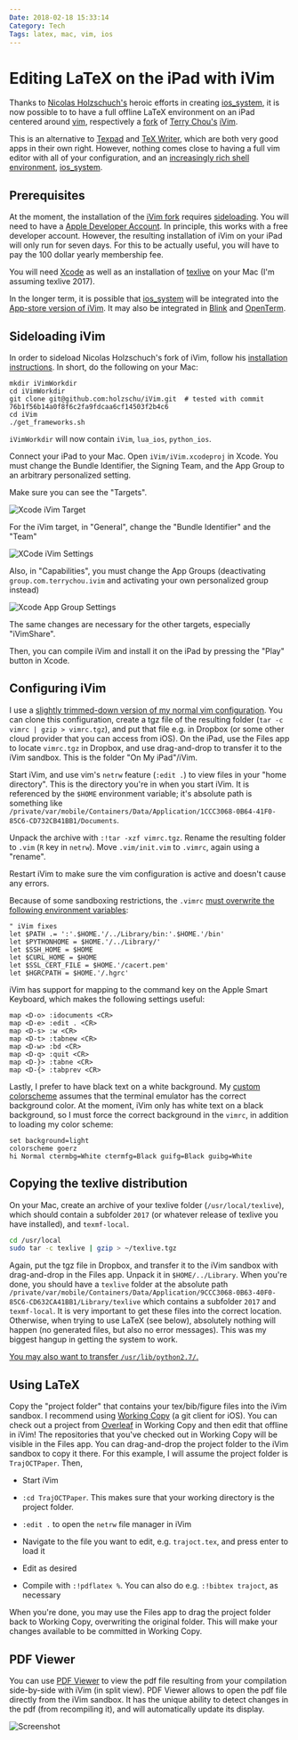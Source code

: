 ```yaml
---
Date: 2018-02-18 15:33:14
Category: Tech
Tags: latex, mac, vim, ios
---
```


# Editing LaTeX on the iPad with iVim

Thanks to [Nicolas Holzschuch's](https://github.com/holzschu) heroic efforts in
creating [ios_system][], it is now possible to to have a full offline LaTeX
environment on an iPad centered around [vim], respectively a [fork][iVim fork] of
[Terry Chou's](https://github.com/terrychou) [iVim].

This is an alternative to [Texpad][] and [TeX Writer][], which are both very
good apps in their own right. However, nothing comes close to having a full vim
editor with all of your configuration, and an
[increasingly rich shell environment][ioscli], [ios_system][].

## Prerequisites

At the moment, the installation of the [iVim fork][] requires [sideloading][].
You will need to have a [Apple Developer Account][]. In principle, this works
with a free developer account. However, the resulting installation of iVim on
your iPad will only run for seven days. For this to be actually useful, you will
have to pay the 100 dollar yearly membership fee.

You will need [Xcode][] as well as an installation of [texlive][] on your Mac
(I'm assuming texlive 2017).

In the longer term, it is possible that [ios_system][] will be integrated into
the [App-store version of iVim][iVim app]. It may also be integrated in
[Blink][] and [OpenTerm][].

## Sideloading iVim

In order to sideload Nicolas Holzschuch's fork of iVim, follow his
[installation instructions](https://github.com/holzschu/iVim#how-to-install-it).
In short, do the following on your Mac:

    mkdir iVimWorkdir
    cd iVimWorkdir
    git clone git@github.com:holzschu/iVim.git  # tested with commit 76b1f56b14a0f8f6c2fa9fdcaa6cf14503f2b4c6
    cd iVim
    ./get_frameworks.sh

`iVimWorkdir` will now contain `iVim`, `lua_ios`, `python_ios`.

Connect your iPad to your Mac. Open `iVim/iVim.xcodeproj` in Xcode. You must
change the Bundle Identifier, the Signing Team, and the App Group to an arbitrary personalized setting.

Make sure you can see the "Targets".

![Xcode iVim Target](ivim_xcode01.png "Xcode settings for the iVim Target")

For the iVim target, in "General", change the "Bundle Identifier" and the "Team"

![XCode iVim Settings](ivim_xcode02.png "Modified Settings")

Also, in "Capabilities", you must change the App Groups (deactivating
`group.com.terrychou.ivim` and activating your own personalized group instead)

![Xcode App Group Settings](ivim_xcode03.png "App Group Settings")

The same changes are necessary for the other targets, especially "iVimShare".

Then, you can compile iVim and install it on the iPad by pressing the "Play"
button in Xcode.


## Configuring iVim

I use a [slightly trimmed-down version of my normal vim configuration](
https://github.com/goerz/vimrc/tree/ivim). You can clone this
configuration, create a tgz file of the resulting folder
(`tar -c vimrc | gzip > vimrc.tgz`),
and put that file e.g. in Dropbox (or some other cloud provider that you can
access from iOS). On the iPad, use the Files app to locate `vimrc.tgz` in
Dropbox, and use drag-and-drop to transfer it to the iVim sandbox. This is the
folder "On My iPad"/iVim.

Start iVim, and use vim's `netrw` feature (`:edit .`) to view files in
your "home directory". This is the directory you're in when you start iVim. It
is referenced by the `$HOME` environment variable; it's absolute path is
something like `/private/var/mobile/Containers/Data/Application/1CCC3068-0B64-41F0-85C6-CD732CB41BB1/Documents`.

Unpack the archive with `:!tar -xzf vimrc.tgz`. Rename
the resulting folder to `.vim` (`R` key in `netrw`). Move `.vim/init.vim` to
`.vimrc`, again using a "rename".

Restart iVim to make sure the vim configuration is active and doesn't cause any
errors.

Because of some sandboxing restrictions, the `.vimrc`
[must overwrite the following environment variables](https://github.com/holzschu/iVim#environment-variables):

```vim
" iVim fixes
let $PATH .= ':'.$HOME.'/../Library/bin:'.$HOME.'/bin'
let $PYTHONHOME = $HOME.'/../Library/'
let $SSH_HOME = $HOME
let $CURL_HOME = $HOME
let $SSL_CERT_FILE = $HOME.'/cacert.pem'
let $HGRCPATH = $HOME.'/.hgrc'
```

iVim has support for mapping to the command key on the Apple Smart Keyboard,
which makes the following settings useful:

```vim
map <D-o> :idocuments <CR>
map <D-e> :edit . <CR>
map <D-s> :w <CR>
map <D-t> :tabnew <CR>
map <D-w> :bd <CR>
map <D-q> :quit <CR>
map <D-}> :tabne <CR>
map <D-{> :tabprev <CR>
```

Lastly, I prefer to have black text on a white background. My [custom
colorscheme](https://github.com/goerz/vimrc/blob/ivim/colors/goerz.vim) assumes
that the terminal emulator has the correct background color. At the moment, iVim
only has white text on a black background, so I must force the correct
background in the `vimrc`, in addition to loading my color scheme:

```vim
set background=light
colorscheme goerz
hi Normal ctermbg=White ctermfg=Black guifg=Black guibg=White
```


## Copying the texlive distribution

On your Mac, create an archive of your texlive folder (`/usr/local/texlive`),
which should contain a subfolder `2017` (or whatever release of texlive you have
installed), and `texmf-local`.

```bash
cd /usr/local
sudo tar -c texlive | gzip > ~/texlive.tgz
```

Again, put the tgz file in Dropbox, and transfer it to the iVim sandbox with
drag-and-drop in the Files app. Unpack it in `$HOME/../Library`. When you're
done, you should have a `texlive` folder at the absolute path
`/private/var/mobile/Containers/Data/Application/9CCC3068-0B63-40F0-85C6-CD632CA41BB1/Library/texlive`
which contains a subfolder `2017` and `texmf-local`. It is very important to get
these files into the correct location. Otherwise, when trying to use LaTeX (see
below), absolutely nothing will happen (no generated files, but also no error
messages). This was my biggest hangup in getting the system to work.

[You may also want to transfer `/usr/lib/python2.7/`.](https://github.com/holzschu/blink#additions)

## Using LaTeX

Copy the "project folder" that contains your tex/bib/figure files into the iVim
sandbox. I recommend using [Working Copy][] (a git client for iOS). You can
check out a project from [Overleaf][] in Working Copy and then edit that offline
in iVim! The repositories that you've checked out in Working Copy will be visible in the
Files app. You can drag-and-drop the project folder to the iVim sandbox to copy it there.
For this example, I will assume the project folder is `TrajOCTPaper`. Then,

*   Start iVim

*   `:cd TrajOCTPaper`. This makes sure that your working directory is the project folder.

*   `:edit .` to open the `netrw` file manager in iVim

*   Navigate to the file you want to edit, e.g. `trajoct.tex`, and press enter to load it

*   Edit as desired

*   Compile with `:!pdflatex %`. You can also do e.g. `:!bibtex trajoct`, as
    necessary


When you're done, you may use the Files app to drag the project folder back to
Working Copy, overwriting the original folder. This will make your changes
available to be committed in Working Copy.


## PDF Viewer

You can use [PDF Viewer][] to view the pdf file resulting from your compilation
side-by-side with iVim (in split view). PDF Viewer allows to open the pdf file
directly from the iVim sandbox. It has the unique ability to detect changes in
the pdf (from recompiling it), and will automatically update its display.

![Screenshot](ivim_latex_screenshot.png "Split view of iVim and PDF Viewer")

[vim]: http://www.vim.org
[iVim fork]: https://github.com/holzschu/iVim
[iVim]: https://github.com/terrychou/iVim
[iVim app]: https://itunes.apple.com/us/app/ivim/id1266544660?mt=8
[Texpad]: https://www.texpad.com/ios
[TeX Writer]: https://apps.texwriter.net
[ios_system]: https://github.com/holzschu/ios_system#ios_system-drop-in-replacement-for-system-in-ios-programs
[sideloading]: https://bou.ke/blog/sideload-iphone/
[Apple Developer Account]: https://developer.apple.com
[Xcode]: https://developer.apple.com/xcode/
[texlive]: http://tug.org/texlive/
[Blink]: http://www.blink.sh
[OpenTerm]: https://github.com/louisdh/terminal
[Working Copy]: https://workingcopyapp.com
[PDF Viewer]: https://itunes.apple.com/us/app/pdf-viewer-by-pspdfkit/id1120099014
[Overleaf]: https://www.overleaf.com
[ioscli]: http://maverick.inria.fr/Members/Nicolas.Holzschuch/ios_shell.html
